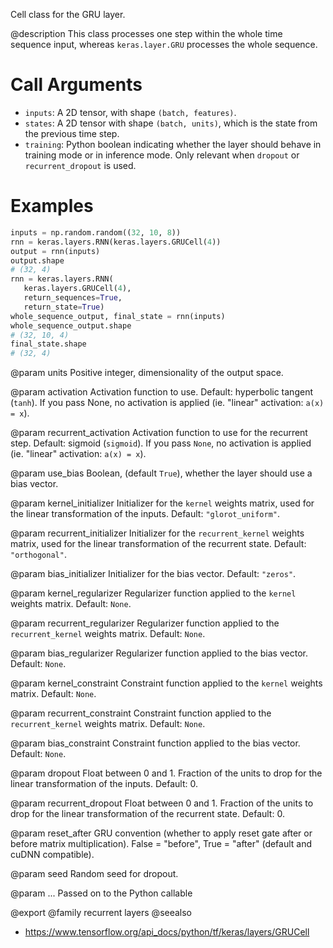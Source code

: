 Cell class for the GRU layer.

@description
This class processes one step within the whole time sequence input, whereas
`keras.layer.GRU` processes the whole sequence.

# Call Arguments
- `inputs`: A 2D tensor, with shape `(batch, features)`.
- `states`: A 2D tensor with shape `(batch, units)`, which is the state
    from the previous time step.
- `training`: Python boolean indicating whether the layer should behave in
    training mode or in inference mode. Only relevant when `dropout` or
    `recurrent_dropout` is used.

# Examples
```python
inputs = np.random.random((32, 10, 8))
rnn = keras.layers.RNN(keras.layers.GRUCell(4))
output = rnn(inputs)
output.shape
# (32, 4)
rnn = keras.layers.RNN(
   keras.layers.GRUCell(4),
   return_sequences=True,
   return_state=True)
whole_sequence_output, final_state = rnn(inputs)
whole_sequence_output.shape
# (32, 10, 4)
final_state.shape
# (32, 4)
```

@param units
Positive integer, dimensionality of the output space.

@param activation
Activation function to use. Default: hyperbolic tangent
(`tanh`). If you pass None, no activation is applied
(ie. "linear" activation: `a(x) = x`).

@param recurrent_activation
Activation function to use for the recurrent step.
Default: sigmoid (`sigmoid`). If you pass `None`, no activation is
applied (ie. "linear" activation: `a(x) = x`).

@param use_bias
Boolean, (default `True`), whether the layer
should use a bias vector.

@param kernel_initializer
Initializer for the `kernel` weights matrix,
used for the linear transformation of the inputs. Default:
`"glorot_uniform"`.

@param recurrent_initializer
Initializer for the `recurrent_kernel`
weights matrix, used for the linear transformation
of the recurrent state. Default: `"orthogonal"`.

@param bias_initializer
Initializer for the bias vector. Default: `"zeros"`.

@param kernel_regularizer
Regularizer function applied to the `kernel` weights
matrix. Default: `None`.

@param recurrent_regularizer
Regularizer function applied to the
`recurrent_kernel` weights matrix. Default: `None`.

@param bias_regularizer
Regularizer function applied to the bias vector.
Default: `None`.

@param kernel_constraint
Constraint function applied to the `kernel` weights
matrix. Default: `None`.

@param recurrent_constraint
Constraint function applied to the
`recurrent_kernel` weights matrix. Default: `None`.

@param bias_constraint
Constraint function applied to the bias vector.
Default: `None`.

@param dropout
Float between 0 and 1. Fraction of the units to drop for the
linear transformation of the inputs. Default: 0.

@param recurrent_dropout
Float between 0 and 1. Fraction of the units to drop
for the linear transformation of the recurrent state. Default: 0.

@param reset_after
GRU convention (whether to apply reset gate after or
before matrix multiplication). False = "before",
True = "after" (default and cuDNN compatible).

@param seed
Random seed for dropout.

@param ...
Passed on to the Python callable

@export
@family recurrent layers
@seealso
+ <https://www.tensorflow.org/api_docs/python/tf/keras/layers/GRUCell>
